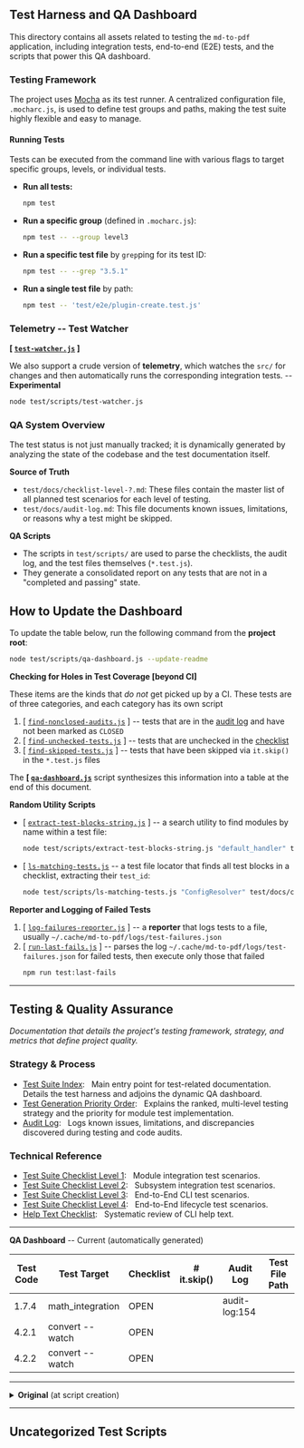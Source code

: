 ## Test Harness and QA Dashboard

This directory contains all assets related to testing the `md-to-pdf` application, including integration tests, end-to-end (E2E) tests, and the scripts that power this QA dashboard.

### Testing Framework

The project uses [Mocha](https://mochajs.org/) as its test runner. A centralized configuration file, `.mocharc.js`, is used to define test groups and paths, making the test suite highly flexible and easy to manage.

#### Running Tests

Tests can be executed from the command line with various flags to target specific groups, levels, or individual tests.

  * **Run all tests:**
    ```bash
    npm test
    ```
  * **Run a specific group** (defined in `.mocharc.js`):
    ```bash
    npm test -- --group level3
    ```
  * **Run a specific test file** by `grep`ping for its test ID:
    ```bash
    npm test -- --grep "3.5.1"
    ```
  * **Run a single test file** by path:
    ```bash
    npm test -- 'test/e2e/plugin-create.test.js'
    ```

### Telemetry -- Test Watcher

**[ [`test-watcher.js`](scripts/test-watcher.js) ]**

We also support a crude version of **telemetry**, which watches the `src/` for changes and then automatically runs the corresponding integration tests. -- **Experimental**

```bash
node test/scripts/test-watcher.js
```

### QA System Overview

The test status is not just manually tracked; it is dynamically generated by analyzing the state of the codebase and the test documentation itself.

**Source of Truth**

* `test/docs/checklist-level-?.md`: These files contain the master list of all planned test scenarios for each level of testing.
* `test/docs/audit-log.md`: This file documents known issues, limitations, or reasons why a test might be skipped.

**QA Scripts**

  * The scripts in `test/scripts/` are used to parse the checklists, the audit log, and the test files themselves (`*.test.js`).
  * They generate a consolidated report on any tests that are not in a "completed and passing" state.

## How to Update the Dashboard

To update the table below, run the following command from the **project root**:

```bash
node test/scripts/qa-dashboard.js --update-readme
```

**Checking for Holes in Test Coverage [beyond CI]**

These items are the kinds that *do not* get picked up by a CI. These tests are of three categories, and each category has its own script

1. [ [`find-nonclosed-audits.js`](scripts/find-nonclosed-audits.js) ]
   -- tests that are in the [audit log](docs/audit-log.md) and have not been marked as `CLOSED`
2. [ [`find-unchecked-tests.js`](scripts/find-unchecked-tests.js) ]
   -- tests that are unchecked in the [checklist](docs/checklist-level-%5B1-4%5D.md)
3. [ [`find-skipped-tests.js`](scripts/find-skipped-tests.js) ]
   -- tests that have been skipped via `it.skip()` in the `*.test.js` files

The **[ [`qa-dashboard.js`](scripts/qa-dashboard.js)** script synthesizes this information into a table at the end of this document.

**Random Utility Scripts**

- [ [`extract-test-blocks-string.js`](scripts/extract-test-blocks-string.js) ]
  -- a search utility to find modules by name within a test file:
  ``` bash
  node test/scripts/extract-test-blocks-string.js "default_handler" test/docs/checklist-level-2.md
  ```
- [ [`ls-matching-tests.js`](scripts/ls-matching-tests.js)
  -- a test file locator that finds all test blocks in a checklist, extracting their `test_id`:
  ``` bash
  node test/scripts/ls-matching-tests.js "ConfigResolver" test/docs/checklist-level-1.md
  ```

**Reporter and Logging of Failed Tests**

1. [ [`log-failures-reporter.js`](scripts/log-failures-reporter.js) ]
   -- a **reporter** that logs tests to a file, usually `~/.cache/md-to-pdf/logs/test-failures.json`
2. [ [`run-last-fails.js`](scripts/run-last-fails.js) ]
   -- parses the log `~/.cache/md-to-pdf/logs/test-failures.json` for failed tests, then execute only those that failed
   ```bash
   npm run test:last-fails
   ```

---

## Testing & Quality Assurance

*Documentation that details the project's testing framework, strategy, and metrics that define project quality.*

### Strategy & Process

* [Test Suite Index](../test/index.md):
  Main entry point for test-related documentation. Details the test harness and adjoins the dynamic QA dashboard.
* [Test Generation Priority Order](../test/docs/test-generation-priority-order.md):
  Explains the ranked, multi-level testing strategy and the priority for module test implementation.
* [Audit Log](../test/docs/audit-log.md):
  Logs known issues, limitations, and discrepancies discovered during testing and code audits.

### Technical Reference

* [Test Suite Checklist Level 1](../test/docs/checklist-level-1.md):
  Module integration test scenarios.
* [Test Suite Checklist Level 2](../test/docs/checklist-level-2.md):
  Subsystem integration test scenarios.
* [Test Suite Checklist Level 3](../test/docs/checklist-level-3.md):
  End-to-End CLI test scenarios.
* [Test Suite Checklist Level 4](../test/docs/checklist-level-4.md):
  End-to-End lifecycle test scenarios.
* [Help Text Checklist](../test/docs/help-text-checklist.md):
  Systematic review of CLI help text.

---

**QA Dashboard** -- Current (automatically generated)

<!-- qa-dashboard-start -->
| Test Code | Test Target         | Checklist | # it.skip() | Audit Log      | Test File Path                                         |
|-----------|---------------------|-----------|-------------|---------------|--------------------------------------------------------|
| 1.7.4    | math_integration    | OPEN     |            | audit-log:154|                                                       |
| 4.2.1    | convert --watch     | OPEN     |            |              |                                                       |
| 4.2.2    | convert --watch     | OPEN     |            |              |                                                       |
<!-- qa-dashboard-end -->

---

<details>
<summary><b>Original</b> (at script creation)</summary>

| Test Code | Test Target        | Checklist | # it.skip() | Audit Log  | Test File Path  |
|----------|---------------------|----------|------------|--------------|-----------------|
| 1.1.2    |                     |          |            | audit-log:7  |                 |
| 1.2.4    |                     |          |            | audit-log:44 |                 |
| 1.2.8    |                     |          |            | audit-log:44 |                 |
| 1.2.24   | PluginRegistryBuilder | OPEN    | 1 it.skip()| audit-log:56 | test/integration/plugin-registry-builder/plugin-registry-builder.test.1.2.24.js |
| 1.2.27   |                     |          |            | audit-log:68 |                 |
| 1.2.28   |                     |          |            | audit-log:68 |                 |
| 1.2.29   |                     |          |            | audit-log:68 |                 |
| 1.2.30   |                     |          |            | audit-log:68 |                 |
| 1.2.31   |                     |          |            | audit-log:68 |                 |
| 1.2.32   |                     |          |            | audit-log:68 |                 |
| 1.3.2    | plugin_determiner   | OPEN     | 1 it.skip()| audit-log:92 | test/integration/plugin_determiner/plugin_determiner.test.1.3.2.js |
| 1.4.14   | main_config_loader  | OPEN     | 1 it.skip()| audit-log:104| test/integration/main-config-loader/main-config-loader.test.1.4.14.js |
| 1.4.15   | main_config_loader  | OPEN     | 1 it.skip()|              | test/integration/main-config-loader/main-config-loader.test.1.4.15.js |
| 1.6.14   |                     |          |            | audit-log:128|                 |
| 1.7.1    | math_integration    | OPEN     |            |              |                 |
| 1.7.2    | math_integration    | OPEN     |            |              |                 |
| 1.7.3    | math_integration    | OPEN     |            |              |                 |
| 1.7.4    | math_integration    | OPEN     |            |              |                 |
| 1.7.5    | math_integration    | OPEN     |            |              |                 |
| 1.7.6    | math_integration    | OPEN     |            |              |                 |
| 1.7.7    | math_integration    | OPEN     |            |              |                 |
| 1.7.8    | math_integration    | OPEN     |            |              |                 |
| 2.2.2    |                     |          | 1 it.skip()|              | test/integration/default-handler/default-handler.test.2.2.2.js |
| 2.3.9    |                     |          |            | audit-log:178|                 |
| 4.1.1    | CLI Commands Interaction| OPEN |            |              |                 |
| 4.1.2    | CLI Commands Interaction| OPEN |            |              |                 |
| 4.2.1    | convert --watch     | OPEN     |            |              |                 |
| 4.2.2    | convert --watch     | OPEN     |            |              |                 |
| 4.3.1    | collection update   | OPEN     |            |              |                 |
| 4.3.2    | plugin create --from| OPEN     |            |              |                 |

</details>

---

## Uncategorized Test Scripts
<!-- uncategorized-start -->
<!-- uncategorized-end -->
